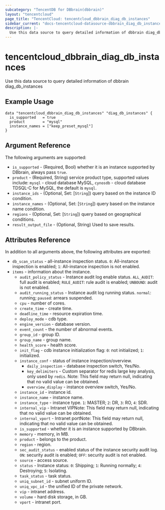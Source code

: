 ```yaml
---
subcategory: "TencentDB for DBbrain(dbbrain)"
layout: "tencentcloud"
page_title: "TencentCloud: tencentcloud_dbbrain_diag_db_instances"
sidebar_current: "docs-tencentcloud-datasource-dbbrain_diag_db_instances"
description: |-
  Use this data source to query detailed information of dbbrain diag_db_instances
---
```


# tencentcloud_dbbrain_diag_db_instances

Use this data source to query detailed information of dbbrain diag_db_instances

## Example Usage

```hcl
data "tencentcloud_dbbrain_diag_db_instances" "diag_db_instances" {
  is_supported   = true
  product        = "mysql"
  instance_names = ["keep_preset_mysql"]
}
```

## Argument Reference

The following arguments are supported:

* `is_supported` - (Required, Bool) whether it is an instance supported by DBbrain, always pass `true`.
* `product` - (Required, String) service product type, supported values include: `mysql` - cloud database MySQL, `cynosdb` - cloud database TDSQL-C for MySQL, the default is `mysql`.
* `instance_ids` - (Optional, Set: [`String`]) query based on the instance ID condition.
* `instance_names` - (Optional, Set: [`String`]) query based on the instance name condition.
* `regions` - (Optional, Set: [`String`]) query based on geographical conditions.
* `result_output_file` - (Optional, String) Used to save results.

## Attributes Reference

In addition to all arguments above, the following attributes are exported:

* `db_scan_status` - all-instance inspection status. `0`: All-instance inspection is enabled; `1`: All-instance inspection is not enabled.
* `items` - information about the instance.
  * `audit_policy_status` - Instance audit log enable status. `ALL_AUDIT`: full audit is enabled; `RULE_AUDIT`: rule audit is enabled; `UNBOUND`: audit is not enabled.
  * `audit_running_status` - Instance audit log running status. `normal`: running; `paused`: arrears suspended.
  * `cpu` - number of cores.
  * `create_time` - create time.
  * `deadline_time` - resource expiration time.
  * `deploy_mode` - cdb type.
  * `engine_version` - database version.
  * `event_count` - the number of abnormal events.
  * `group_id` - group ID.
  * `group_name` - group name.
  * `health_score` - health score.
  * `init_flag` - cdb instance initialization flag: `0`: not initialized; `1`: initialized.
  * `instance_conf` - status of instance inspection/overview.
    * `daily_inspection` - database inspection switch, Yes/No.
    * `key_delimiters` - Custom separator for redis large key analysis, only used by `redis`. Note: This field may return null, indicating that no valid value can be obtained.
    * `overview_display` - instance overview switch, Yes/No.
  * `instance_id` - instance id.
  * `instance_name` - instance name.
  * `instance_type` - instance type. `1`: MASTER; `2`: DR, `3`: RO, `4`: SDR.
  * `internal_vip` - Intranet VIPNote: This field may return null, indicating that no valid value can be obtained.
  * `internal_vport` - Intranet portNote: This field may return null, indicating that no valid value can be obtained.
  * `is_supported` - whether it is an instance supported by DBbrain.
  * `memory` - memory, in MB.
  * `product` - belongs to the product.
  * `region` - region.
  * `sec_audit_status` - enabled status of the instance security audit log. `ON`: security audit is enabled; `OFF`: security audit is not enabled.
  * `source` - access source.
  * `status` - Instance status: `0`: Shipping; `1`: Running normally; `4`: Destroying; `5`: Isolating.
  * `task_status` - task status.
  * `uniq_subnet_id` - subnet uniform ID.
  * `uniq_vpc_id` - the unified ID of the private network.
  * `vip` - intranet address.
  * `volume` - hard disk storage, in GB.
  * `vport` - intranet port.



